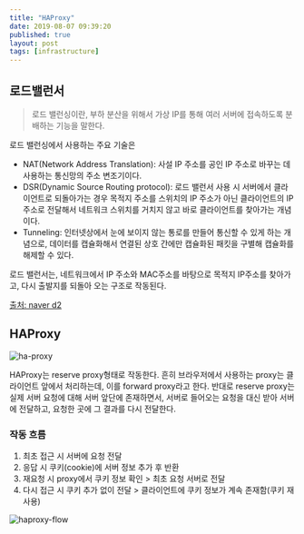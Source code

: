 ```yaml
---
title: "HAProxy"
date: 2019-08-07 09:39:20
published: true
layout: post
tags: [infrastructure]
---
```


## 로드밸런서

> 로드 밸런싱이란, 부하 분산을 위해서 가상 IP를 통해 여러 서버에 접속하도록 분배하는 기능을 말한다.

로드 밸런싱에서 사용하는 주요 기술은

- NAT(Network Address Translation): 사설 IP 주소를 공인 IP 주소로 바꾸는 데 사용하는 통신망의 주소 변조기이다.
- DSR(Dynamic Source Routing protocol): 로드 밸런서 사용 시 서버에서 클라이언트로 되돌아가는 경우 목적지 주소를 스위치의 IP 주소가 아닌 클라이언트의 IP 주소로 전달해서 네트워크 스위치를 거치지 않고 바로 클라이언트를 찾아가는 개념이다.
- Tunneling: 인터넷상에서 눈에 보이지 않는 통로를 만들어 통신할 수 있게 하는 개념으로, 데이터를 캡슐화해서 연결된 상호 간에만 캡슐화된 패킷을 구별해 캡슐화를 해제할 수 있다.

로드 밸런서는, 네트워크에서 IP 주소와 MAC주소를 바탕으로 목적지 IP주소를 찾아가고, 다시 출발지를 되돌아 오는 구조로 작동된다.

[출처: naver d2](https://d2.naver.com/helloworld/284659)

## HAProxy

![ha-proxy](https://i0.wp.com/foxutech.com/wp-content/uploads/2019/01/What-is-HAProxy-and-how-to-install-and-configure-in-Linux.png?fit=2000%2C1000&ssl=1)

HAProxy는 reserve proxy형태로 작동한다. 흔히 브라우저에서 사용하는 proxy는 클라이언트 앞에서 처리하는데, 이를 forward proxy라고 한다. 반대로 reserve proxy는 실제 서버 요청에 대해 서버 앞단에 존재하면서, 서버로 들어오는 요청을 대신 받아 서버에 전달하고, 요청한 곳에 그 결과를 다시 전달한다.

### 작동 흐름

1. 최초 접근 시 서버에 요청 전달
2. 응답 시 쿠키(cookie)에 서버 정보 추가 후 반환
3. 재요청 시 proxy에서 쿠키 정보 확인 > 최초 요청 서버로 전달
4. 다시 접근 시 쿠키 추가 없이 전달 > 클라이언트에 쿠키 정보가 계속 존재함(쿠키 재사용)

![haproxy-flow](https://d2.naver.com/content../../../images/2015/06/helloworld-284659-1.png)
